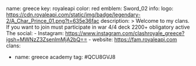 name: greece
key: royaleapi
color: red
emblem: Sword_02
info:
  logo: https://cdn.royaleapi.com/static/img/badge/legendary-2/A_Char_Prince_01.png?t=635e36fac
  description: >
  Welcome to my clans. If you want to join must participate in war 4/4 deck 2200+ obligatory active 
    The 
  social:
    - Instagram: https://www.instagram.com/clashroyale_greece?igsh=MWNzZ3ZsenlmMjA2bQ== 
    - website: https://fam.royaleapi.com
clans:
  - name: greece academy 
    tag: #QCU8GVJ8
    
